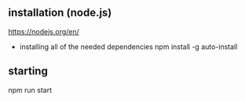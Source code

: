 ## installation (node.js)
https://nodejs.org/en/

- installing all of the needed dependencies
npm install -g auto-install

## starting
npm run start
